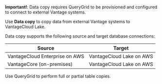 **Important!**: Data copy requires QueryGrid to be provisioned and configured to connect to external Vantage systems.

Use **Data copy** to copy data from external Vantage systems to VantageCloud Lake.

Data copy supports the following source and target database connections:

|Source|Target|
|-------|-------|
|VantageCloud Enterprise on AWS|VantageCloud Lake on AWS|
|VantageCore (on-premises)|VantageCloud Lake on AWS|

Use QueryGrid to perform full or partial table copies.

